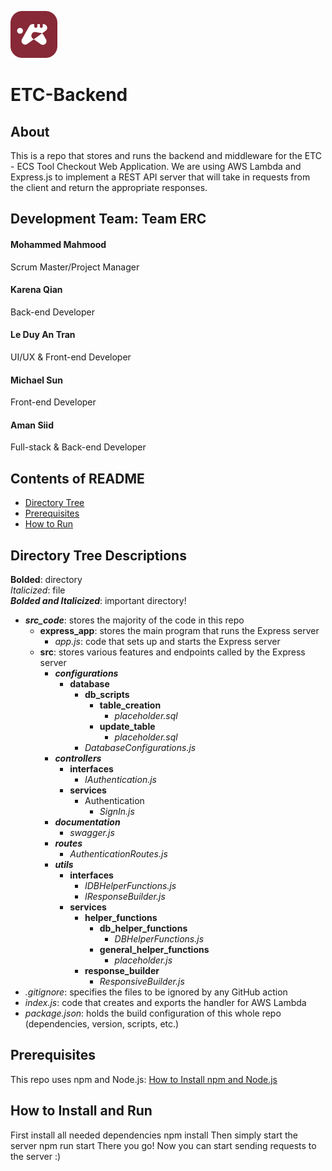 <p align="left">
  <img src="src_code/src/assets/ETCLogo.png" alt="Logo" width="75" height="75">
</p>

# ETC-Backend

## About
This is a repo that stores and runs the backend and middleware for the ETC - ECS Tool Checkout Web Application. We are using AWS Lambda and Express.js to implement a REST API server that will take in requests from the client and return the appropriate responses.

## Development Team: Team ERC
#### Mohammed Mahmood
Scrum Master/Project Manager
#### Karena Qian
Back-end Developer
#### Le Duy An Tran
UI/UX & Front-end Developer
#### Michael Sun
Front-end Developer
#### Aman Siid
Full-stack & Back-end Developer

## Contents of README
- [Directory Tree](#directory-tree-descriptions)
- [Prerequisites](#prerequisites)
- [How to Run](#how-to-install-and-run)

## Directory Tree Descriptions
**Bolded**: directory<br>
_Italicized_: file<br>
***Bolded and Italicized***: important directory!
- ***src_code***: stores the majority of the code in this repo
  - **express_app**: stores the main program that runs the Express server
    - _app.js_: code that sets up and starts the Express server
  - **src**: stores various features and endpoints called by the Express server
    - ***configurations***
      - **database**
        - **db_scripts**
          - **table_creation**
            - _placeholder.sql_
          - **update_table**
            - _placeholder.sql_
        - _DatabaseConfigurations.js_
    - ***controllers***
      - **interfaces**
        - _IAuthentication.js_
      - **services**
        - Authentication
          - _SignIn.js_
    - ***documentation***
      - _swagger.js_
    - ***routes***
      - _AuthenticationRoutes.js_
    - ***utils***
      - **interfaces**
        - _IDBHelperFunctions.js_
        - _IResponseBuilder.js_
      - **services**
        - **helper_functions**
          - **db_helper_functions**
            -  _DBHelperFunctions.js_
          - **general_helper_functions**
            - _placeholder.js_
        - **response_builder**
          - _ResponsiveBuilder.js_
- _.gitignore_: specifies the files to be ignored by any GitHub action
- _index.js_: code that creates and exports the handler for AWS Lambda
- _package.json_: holds the build configuration of this whole repo (dependencies, version, scripts, etc.)

## Prerequisites
This repo uses npm and Node.js: [How to Install npm and Node.js](https://docs.npmjs.com/downloading-and-installing-node-js-and-npm)

## How to Install and Run
First install all needed dependencies
npm install
Then simply start the server
npm run start
There you go! Now you can start sending requests to the server :)
